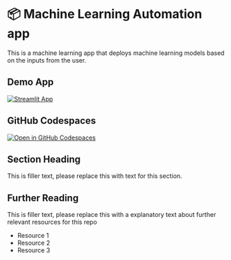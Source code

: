 # 📦 Machine Learning Automation app

This is a machine learning app that deploys machine learning models based on the inputs from the user.

## Demo App

[![Streamlit App](https://static.streamlit.io/badges/streamlit_badge_black_white.svg)](https://t-machinelearning.streamlit.app/)

## GitHub Codespaces

[![Open in GitHub Codespaces](https://github.com/codespaces/badge.svg)](https://codespaces.new/streamlit/app-starter-kit?quickstart=1)

## Section Heading

This is filler text, please replace this with text for this section.

## Further Reading

This is filler text, please replace this with a explanatory text about further relevant resources for this repo
- Resource 1
- Resource 2
- Resource 3
